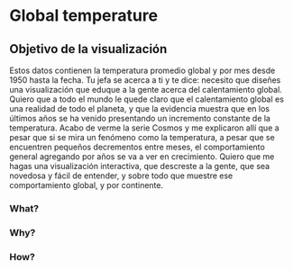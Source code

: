 # Global temperature

## Objetivo de la visualización

Estos datos contienen la temperatura promedio global y por mes desde 1950 hasta la fecha.
Tu jefa se acerca a ti y te dice: necesito que diseñes una visualización que eduque a la gente acerca del calentamiento global. Quiero que a todo el mundo le quede claro que el calentamiento global es una realidad de todo el planeta, y que la evidencia muestra que en los últimos años se ha venido presentando un incremento constante de la temperatura. Acabo de verme la serie Cosmos y me explicaron allí que a pesar que si se mira un fenómeno como la temperatura, a pesar que se encuentren pequeños decrementos entre meses, el comportamiento general agregando por años se va a ver en crecimiento. Quiero que me hagas una visualización interactiva, que descreste a la gente, que sea novedosa y fácil de entender, y sobre todo que muestre ese comportamiento global, y por continente.

### What?

### Why?

### How?

